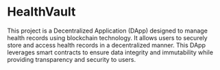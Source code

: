 # HealthVault
This project is a Decentralized Application (DApp) designed to manage health records using blockchain technology. It allows users to securely store and access health records in a decentralized manner. This DApp leverages smart contracts to ensure data integrity and immutability while providing transparency and security to users.
